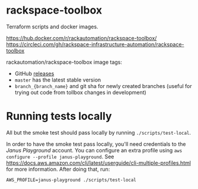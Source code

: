 # rackspace-toolbox

Terraform scripts and docker images.

https://hub.docker.com/r/rackautomation/rackspace-toolbox/
https://circleci.com/gh/rackspace-infrastructure-automation/rackspace-toolbox

rackautomation/rackspace-toolbox image tags:
- GitHub [releases](https://github.com/rackspace-infrastructure-automation/rackspace-toolbox/releases)
- `master` has the latest stable version
- `branch_{branch_name}` and git sha for newly created branches (useful for trying out code from tollbox changes in development)

# Running tests locally

All but the smoke test should pass locally by running `./scripts/test-local`.

In order to have the smoke test pass locally, you'll need credentials to the _Janus Playground_ account. You can configure an extra profile using `aws configure --profile janus-playground`. See https://docs.aws.amazon.com/cli/latest/userguide/cli-multiple-profiles.html for more information. After doing that, run:

```
AWS_PROFILE=janus-playground ./scripts/test-local
```
